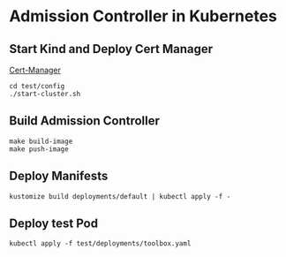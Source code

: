 # Admission Controller in Kubernetes

## Start Kind and Deploy Cert Manager
[Cert-Manager](https://cert-manager.io)

```
cd test/config
./start-cluster.sh
```

## Build Admission Controller
```
make build-image
make push-image
```

## Deploy Manifests
```
kustomize build deployments/default | kubectl apply -f -
```

## Deploy test Pod
```
kubectl apply -f test/deployments/toolbox.yaml

```